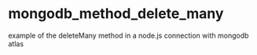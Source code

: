 # mongodb_method_delete_many
example of the deleteMany method in a node.js connection with mongodb atlas
